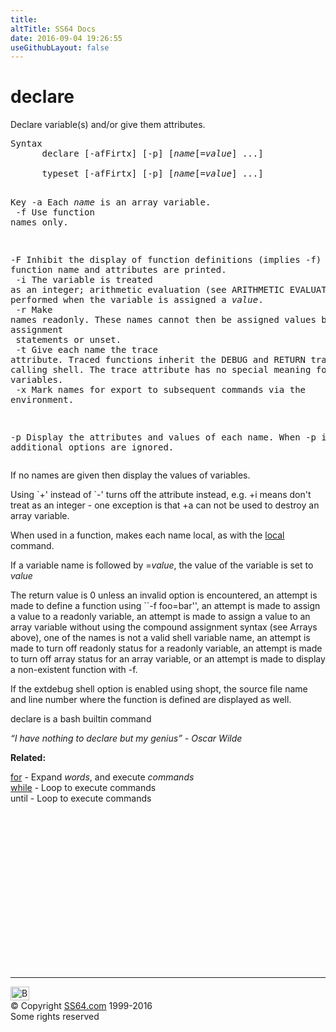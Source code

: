 ```yaml
---
title:
altTitle: SS64 Docs
date: 2016-09-04 19:26:55
useGithubLayout: false
---
```

<!-- #BeginLibraryItem "/Library/head_osx.lbi" --><!-- #EndLibraryItem --><h1>declare</h1> 
<p>Declare variable(s) and/or give them attributes.</p>
<pre>Syntax
      declare [-afFirtx] [-p] [<i>name</i>[=<i>value</i>] ...]
<br>      typeset [-afFirtx] [-p] [<i>name</i>[=<i>value</i>] ...]

Key
   -a     Each <i>name</i> is an array variable.
<br>   -f     Use function names only.

   -F     Inhibit the display of function definitions (implies -f)
          only the function name and attributes are printed.<br>
   -i     The variable is treated as an integer; arithmetic evaluation (see ARITHMETIC EVALUATION)
          is performed when the variable is assigned a <i>value</i>.<br>
   -r     Make names readonly.  These names cannot then be assigned values by subsequent assignment<br>          statements or unset.<br>
   -t     Give each name the trace attribute.
          Traced functions inherit the DEBUG and RETURN traps from the calling shell.
          The trace attribute has no  special  meaning  for variables.<br>
   -x     Mark names for export to subsequent commands via the environment.

   -p     Display the attributes and values of each name.
          When -p is used, additional options are ignored. </pre>
<p> If no names are given then display the values
of variables. </p>
<p>Using `+' instead of `-' turns off the attribute instead, e.g. <span class="code">+i</span> means don't treat as an integer - one exception is that +a can not
be used to destroy an array variable. </p>
<p>When used in a function, makes each name local, as with
the <a href="local.html">local</a> command. </p>
<p>If a variable name is followed by <span class="code">=<i>value</i></span>, the value of the variable is set
to <span class="code"><i>value</i></span></p>
<p>The return value is 0 unless an invalid option is encountered, an attempt is made
to define a function using ``-f foo=bar'', an attempt is made to assign a value to a readonly
variable, an attempt is made to assign a value to an array variable without using the compound
assignment syntax (see Arrays above), one of the names is not a valid shell variable name, an
attempt is made to turn off readonly status for a readonly variable, an attempt is made to
turn off array status for an array variable, or an attempt is made to display a non-existent
function with -f.</p>
<p>If the extdebug shell option is
enabled using shopt, the source file name and line number where the function is defined are
displayed as well. </p>
<p>declare is a bash builtin command</p>
<p class="quote"><i>“I have nothing to declare but my genius” - Oscar Wilde</i></p>
<p><b>Related:</b></p>
<p>
<a href="for.html">for</a> - Expand <var>words</var>, and execute <var>commands</var><br>
<a href="while.html">while</a> - Loop to execute commands<br>
until - Loop to execute commands</p><!-- #BeginLibraryItem "/Library/foot_osx.lbi" --><p>
<!-- OSX300 -->
<ins class="adsbygoogle" style="display:inline-block;width:300px;height:250px" data-ad-client="ca-pub-6140977852749469" data-ad-slot="1823340303"></ins>
<script>
(adsbygoogle = window.adsbygoogle || []).push({});
</script></p>
<hr>
<div id="bl" class="footer"><a href="declare.html#"><img src="../images/top.png" width="30" height="22" alt="Back to the Top"></a></div>
<div id="br" class="footer, tagline">© Copyright <a href="http://ss64.com/">SS64.com</a> 1999-2016<br>
Some rights reserved</div><!-- #EndLibraryItem -->
